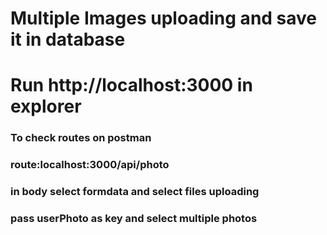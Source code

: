 # Multiple Images uploading and save it in database
# Run http://localhost:3000 in explorer 
### To check routes on postman
### route:localhost:3000/api/photo
### in body select formdata and select files uploading 
### pass userPhoto as key and select multiple photos 
